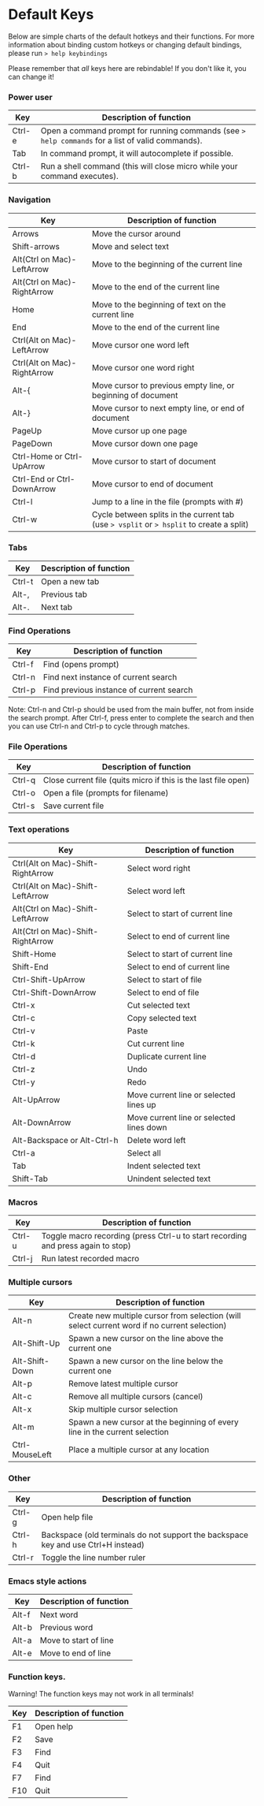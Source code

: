 # Default Keys

Below are simple charts of the default hotkeys and their functions. For more
information about binding custom hotkeys or changing default bindings, please
run `> help keybindings`

Please remember that *all* keys here are rebindable! If you don't like it, you
can change it!

### Power user

| Key       | Description of function                                                                           |
|---------- |-------------------------------------------------------------------------------------------------- |
| Ctrl-e    | Open a command prompt for running commands (see `> help commands` for a list of valid commands).  |
| Tab       | In command prompt, it will autocomplete if possible.                                              |
| Ctrl-b    | Run a shell command (this will close micro while your command executes).                          |

### Navigation

| Key                         | Description of function                                                                   |
|---------------------------- |------------------------------------------------------------------------------------------ |
| Arrows                      | Move the cursor around                                                                    |
| Shift-arrows                | Move and select text                                                                      |
| Alt(Ctrl on Mac)-LeftArrow  | Move to the beginning of the current line                                                 |
| Alt(Ctrl on Mac)-RightArrow | Move to the end of the current line                                                       |
| Home                        | Move to the beginning of text on the current line                                         |
| End                         | Move to the end of the current line                                                       |
| Ctrl(Alt on Mac)-LeftArrow  | Move cursor one word left                                                                 |
| Ctrl(Alt on Mac)-RightArrow | Move cursor one word right                                                                |
| Alt-{                       | Move cursor to previous empty line, or beginning of document                              |
| Alt-}                       | Move cursor to next empty line, or end of document                                        |
| PageUp                      | Move cursor up one page                                                                   |
| PageDown                    | Move cursor down one page                                                                 |
| Ctrl-Home or Ctrl-UpArrow   | Move cursor to start of document                                                          |
| Ctrl-End or Ctrl-DownArrow  | Move cursor to end of document                                                            |
| Ctrl-l                      | Jump to a line in the file (prompts with #)                                               |
| Ctrl-w                      | Cycle between splits in the current tab (use `> vsplit` or `> hsplit` to create a split)  |

### Tabs

| Key     | Description of function   |
|-------- |-------------------------- |
| Ctrl-t  | Open a new tab            |
| Alt-,   | Previous tab              |
| Alt-.   | Next tab                  |

### Find Operations

| Key       | Description of function                   |
|---------- |------------------------------------------ |
| Ctrl-f    | Find (opens prompt)                       |
| Ctrl-n    | Find next instance of current search      |
| Ctrl-p    | Find previous instance of current search  |

Note: Ctrl-n and Ctrl-p should be used from the main buffer, not from inside
the search prompt. After Ctrl-f, press enter to complete the search and then
you can use Ctrl-n and Ctrl-p to cycle through matches.

### File Operations

| Key       | Description of function                                           |
|---------- |------------------------------------------------------------------ |
| Ctrl-q    | Close current file (quits micro if this is the last file open)    |
| Ctrl-o    | Open a file (prompts for filename)                                |
| Ctrl-s    | Save current file                                                 |

### Text operations

| Key                                 | Description of function                   |
|------------------------------------ |------------------------------------------ |
| Ctrl(Alt on Mac)-Shift-RightArrow   | Select word right                         |
| Ctrl(Alt on Mac)-Shift-LeftArrow    | Select word left                          |
| Alt(Ctrl on Mac)-Shift-LeftArrow    | Select to start of current line           |
| Alt(Ctrl on Mac)-Shift-RightArrow   | Select to end of current line             |
| Shift-Home                          | Select to start of current line           |
| Shift-End                           | Select to end of current line             |
| Ctrl-Shift-UpArrow                  | Select to start of file                   |
| Ctrl-Shift-DownArrow                | Select to end of file                     |
| Ctrl-x                              | Cut selected text                         |
| Ctrl-c                              | Copy selected text                        |
| Ctrl-v                              | Paste                                     |
| Ctrl-k                              | Cut current line                          |
| Ctrl-d                              | Duplicate current line                    |
| Ctrl-z                              | Undo                                      |
| Ctrl-y                              | Redo                                      |
| Alt-UpArrow                         | Move current line or selected lines up    |
| Alt-DownArrow                       | Move current line or selected lines down  |
| Alt-Backspace or Alt-Ctrl-h         | Delete word left                          |
| Ctrl-a                              | Select all                                |
| Tab                                 | Indent selected text                      |
| Shift-Tab                           | Unindent selected text                    |

### Macros

| Key       | Description of function                                                           |
|---------- |---------------------------------------------------------------------------------- |
| Ctrl-u    | Toggle macro recording (press Ctrl-u to start recording and press again to stop)  |
| Ctrl-j    | Run latest recorded macro                                                         |

### Multiple cursors

| Key               | Description of function                                                                       |
|------------------ |---------------------------------------------------------------------------------------------- |
| Alt-n             | Create new multiple cursor from selection (will select current word if no current selection)  |
| Alt-Shift-Up      | Spawn a new cursor on the line above the current one                                          |
| Alt-Shift-Down    | Spawn a new cursor on the line below the current one                                          |
| Alt-p             | Remove latest multiple cursor                                                                 |
| Alt-c             | Remove all multiple cursors (cancel)                                                          |
| Alt-x             | Skip multiple cursor selection                                                                |
| Alt-m             | Spawn a new cursor at the beginning of every line in the current selection                    |
| Ctrl-MouseLeft    | Place a multiple cursor at any location                                                       |

### Other

| Key       | Description of function                                                               |
|---------- |-------------------------------------------------------------------------------------- |
| Ctrl-g    | Open help file                                                                        |
| Ctrl-h    | Backspace (old terminals do not support the backspace key and use Ctrl+H instead)     |
| Ctrl-r    | Toggle the line number ruler                                                          |

### Emacs style actions

| Key       | Description of function   |
|---------- |-------------------------- |
| Alt-f     | Next word                 |
| Alt-b     | Previous word             |
| Alt-a     | Move to start of line     |
| Alt-e     | Move to end of line       |

### Function keys.

Warning! The function keys may not work in all terminals! 

| Key   | Description of function   |
|------ |-------------------------- |
| F1    | Open help                 |
| F2    | Save                      |
| F3    | Find                      |
| F4    | Quit                      |
| F7    | Find                      |
| F10   | Quit                      |
